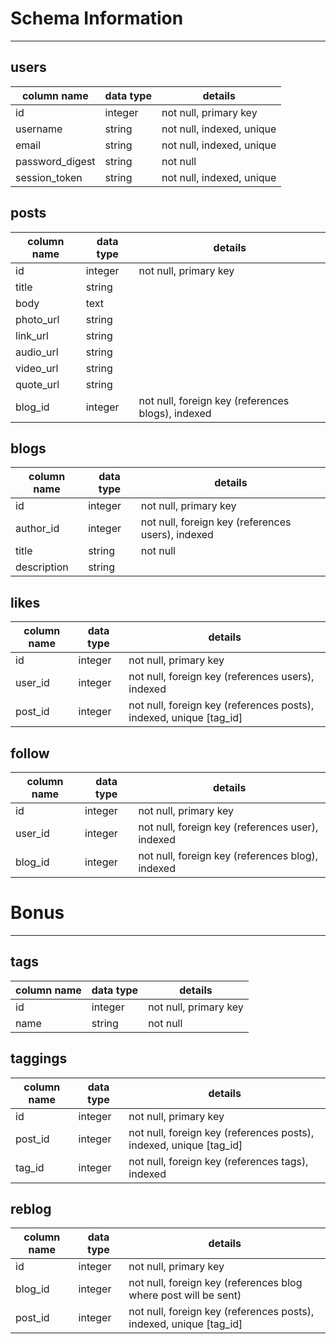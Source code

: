# Schema Information
---

## users
column name     | data type | details
----------------|-----------|-----------------------
id              | integer   | not null, primary key
username        | string    | not null, indexed, unique
email           | string    | not null, indexed, unique
password_digest | string    | not null
session_token   | string    | not null, indexed, unique

## posts
column name | data type | details
------------|-----------|-----------------------
id          | integer   | not null, primary key
title       | string    |  
body        | text      |
photo_url   | string    |
link_url    | string    |
audio_url   | string    |
video_url   | string    |
quote_url   | string    |
blog_id     | integer   | not null, foreign key (references blogs), indexed

## blogs
column name | data type | details
------------|-----------|-----------------------
id          | integer   | not null, primary key
author_id   | integer   | not null, foreign key (references users), indexed
title       | string    | not null
description | string    |

## likes
column name | data type | details
------------|-----------|-----------------------
id          | integer   | not null, primary key
user_id     | integer   | not null, foreign key (references users), indexed
post_id     | integer   | not null, foreign key (references posts), indexed, unique [tag_id]

## follow
column name | data type | details
------------|-----------|-----------------------
id          | integer   | not null, primary key
user_id     | integer   | not null, foreign key (references user), indexed
blog_id     | integer   | not null, foreign key (references blog), indexed


# Bonus
---

## tags
column name | data type | details
------------|-----------|-----------------------
id          | integer   | not null, primary key
name        | string    | not null

## taggings
column name | data type | details
------------|-----------|-----------------------
id          | integer   | not null, primary key
post_id     | integer   | not null, foreign key (references posts), indexed, unique [tag_id]
tag_id      | integer   | not null, foreign key (references tags), indexed

## reblog
column name | data type | details
------------|-----------|-----------------------
id          | integer   | not null, primary key
blog_id     | integer   | not null, foreign key (references blog where post will be sent)
post_id     | integer   | not null, foreign key (references posts), indexed, unique [tag_id]
